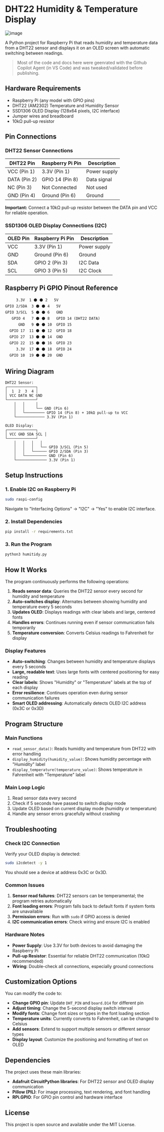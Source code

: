 # DHT22 Humidity & Temperature Display

![image](https://github.com/user-attachments/assets/a94d018c-af0d-4fb8-9019-62699a4227ec)

A Python project for Raspberry Pi that reads humidity and temperature data from a DHT22 sensor and displays it on an OLED screen with automatic switching between readings.

> Most of the code and docs here were geenrated with the Github Copilot Agent (in VS Code) and was tweaked/validated before publishing.

## Hardware Requirements

- Raspberry Pi (any model with GPIO pins)
- DHT22 (AM2302) Temperature and Humidity Sensor
- SSD1306 OLED Display (128x64 pixels, I2C interface)
- Jumper wires and breadboard
- 10kΩ pull-up resistor

## Pin Connections

### DHT22 Sensor Connections

| DHT22 Pin | Raspberry Pi Pin | Description |
|-----------|------------------|-------------|
| VCC (Pin 1) | 3.3V (Pin 1) | Power supply |
| DATA (Pin 2) | GPIO 14 (Pin 8) | Data signal |
| NC (Pin 3) | Not Connected | Not used |
| GND (Pin 4) | Ground (Pin 6) | Ground |

**Important:** Connect a 10kΩ pull-up resistor between the DATA pin and VCC for reliable operation.

### SSD1306 OLED Display Connections (I2C)

| OLED Pin | Raspberry Pi Pin | Description |
|----------|------------------|-------------|
| VCC | 3.3V (Pin 1) | Power supply |
| GND | Ground (Pin 6) | Ground |
| SDA | GPIO 2 (Pin 3) | I2C Data |
| SCL | GPIO 3 (Pin 5) | I2C Clock |

## Raspberry Pi GPIO Pinout Reference

```
     3.3V  1 ⚫ ⚫ 2   5V
GPIO 2/SDA  3 ⚫ ⚫ 4   5V
GPIO 3/SCL  5 ⚫ ⚫ 6   GND
   GPIO 4   7 ⚫ ⚫ 8   GPIO 14 (DHT22 DATA)
      GND   9 ⚫ ⚫ 10  GPIO 15
  GPIO 17  11 ⚫ ⚫ 12  GPIO 18
  GPIO 27  13 ⚫ ⚫ 14  GND
  GPIO 22  15 ⚫ ⚫ 16  GPIO 23
     3.3V  17 ⚫ ⚫ 18  GPIO 24
  GPIO 10  19 ⚫ ⚫ 20  GND
```

## Wiring Diagram

```
DHT22 Sensor:
┌─────────────┐
│  1  2  3  4 │
│ VCC DATA NC GND
└─────────────┘
    │   │     │
    │   │     └── GND (Pin 6)
    │   └───────── GPIO 14 (Pin 8) + 10kΩ pull-up to VCC
    └───────────── 3.3V (Pin 1)

OLED Display:
┌─────────────┐
│ VCC GND SDA SCL │
└─────────────┘
    │   │   │   │
    │   │   │   └── GPIO 3/SCL (Pin 5)
    │   │   └────── GPIO 2/SDA (Pin 3)
    │   └────────── GND (Pin 6)
    └────────────── 3.3V (Pin 1)
```

## Setup Instructions

### 1. Enable I2C on Raspberry Pi

```bash
sudo raspi-config
```

Navigate to "Interfacing Options" → "I2C" → "Yes" to enable I2C interface.

### 2. Install Dependencies

```bash
pip install -r requirements.txt
```

### 3. Run the Program

```bash
python3 humitidy.py
```

## How It Works

The program continuously performs the following operations:

1. **Reads sensor data**: Queries the DHT22 sensor every second for humidity and temperature
2. **Auto-switches display**: Alternates between showing humidity and temperature every 5 seconds
3. **Updates OLED**: Displays readings with clear labels and large, centered fonts
4. **Handles errors**: Continues running even if sensor communication fails temporarily
5. **Temperature conversion**: Converts Celsius readings to Fahrenheit for display

### Display Features

- **Auto-switching**: Changes between humidity and temperature displays every 5 seconds
- **Large, readable text**: Uses large fonts with centered positioning for easy reading
- **Clear labels**: Shows "Humidity" or "Temperature" labels at the top of each display
- **Error resilience**: Continues operation even during sensor communication failures
- **Smart OLED addressing**: Automatically detects OLED I2C address (0x3C or 0x3D)

## Program Structure

### Main Functions

- `read_sensor_data()`: Reads humidity and temperature from DHT22 with error handling
- `display_humidity(humidity_value)`: Shows humidity percentage with "Humidity" label
- `display_temperature(temperature_value)`: Shows temperature in Fahrenheit with "Temperature" label

### Main Loop Logic

1. Read sensor data every second
2. Check if 5 seconds have passed to switch display mode
3. Update OLED based on current display mode (humidity or temperature)
4. Handle any sensor errors gracefully without crashing

## Troubleshooting

### Check I2C Connection

Verify your OLED display is detected:

```bash
sudo i2cdetect -y 1
```

You should see a device at address 0x3C or 0x3D.

### Common Issues

1. **Sensor read failures**: DHT22 sensors can be temperamental; the program retries automatically
2. **Font loading errors**: Program falls back to default fonts if system fonts are unavailable
3. **Permission errors**: Run with `sudo` if GPIO access is denied
4. **I2C communication errors**: Check wiring and ensure I2C is enabled

### Hardware Notes

- **Power Supply**: Use 3.3V for both devices to avoid damaging the Raspberry Pi
- **Pull-up Resistor**: Essential for reliable DHT22 communication (10kΩ recommended)
- **Wiring**: Double-check all connections, especially ground connections

## Customization Options

You can modify the code to:

- **Change GPIO pin**: Update `DHT_PIN` and `board.D14` for different pin
- **Adjust timing**: Change the 5-second display switch interval
- **Modify fonts**: Change font sizes or types in the font loading section
- **Temperature units**: Currently converts to Fahrenheit, can be changed to Celsius
- **Add sensors**: Extend to support multiple sensors or different sensor types
- **Display layout**: Customize the positioning and formatting of text on OLED

## Dependencies

The project uses these main libraries:

- **Adafruit CircuitPython libraries**: For DHT22 sensor and OLED display communication
- **Pillow (PIL)**: For image processing, text rendering, and font handling
- **RPi.GPIO**: For GPIO pin control and hardware interface

## License

This project is open source and available under the MIT License.
